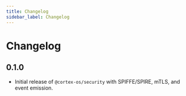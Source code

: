 ```yaml
---
title: Changelog
sidebar_label: Changelog
---
```


# Changelog

## 0.1.0

- Initial release of `@cortex-os/security` with SPIFFE/SPIRE, mTLS, and event emission.
